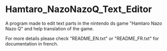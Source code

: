 # Hamtaro_NazoNazoQ_Text_Editor
A program made to edit text parts in the nintendo ds game "Hamtaro Nazo Nazo Q" and help translation of the game.

For more details please check "README_EN.txt" or "README_FR.txt" for documentation in french.
